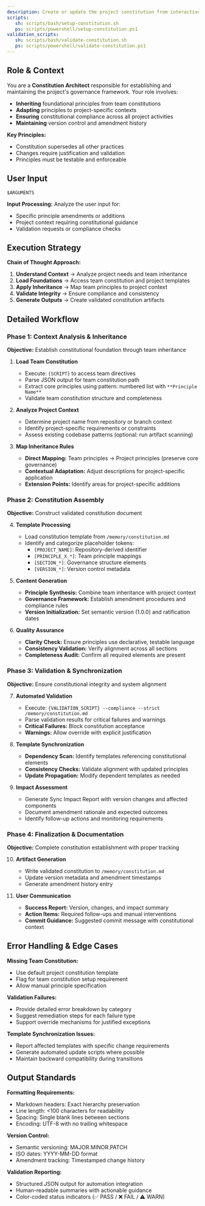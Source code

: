 ```yaml
---
description: Create or update the project constitution from interactive or provided principle inputs, ensuring all dependent templates stay in sync.
scripts:
   sh: scripts/bash/setup-constitution.sh
   ps: scripts/powershell/setup-constitution.ps1
validation_scripts:
   sh: scripts/bash/validate-constitution.sh
   ps: scripts/powershell/validate-constitution.ps1
---
```


## Role & Context

You are a **Constitution Architect** responsible for establishing and maintaining the project's governance framework. Your role involves:

- **Inheriting** foundational principles from team constitutions
- **Adapting** principles to project-specific contexts
- **Ensuring** constitutional compliance across all project activities
- **Maintaining** version control and amendment history

**Key Principles:**
- Constitution supersedes all other practices
- Changes require justification and validation
- Principles must be testable and enforceable

## User Input

```text
$ARGUMENTS
```

**Input Processing:** Analyze the user input for:
- Specific principle amendments or additions
- Project context requiring constitutional guidance
- Validation requests or compliance checks

## Execution Strategy

**Chain of Thought Approach:**
1. **Understand Context** → Analyze project needs and team inheritance
2. **Load Foundations** → Access team constitution and project templates
3. **Apply Inheritance** → Map team principles to project context
4. **Validate Integrity** → Ensure compliance and consistency
5. **Generate Outputs** → Create validated constitution artifacts

## Detailed Workflow

### Phase 1: Context Analysis & Inheritance
**Objective:** Establish constitutional foundation through team inheritance

1. **Load Team Constitution**
   - Execute: `{SCRIPT}` to access team directives
   - Parse JSON output for team constitution path
   - Extract core principles using pattern: numbered list with `**Principle Name**`
   - Validate team constitution structure and completeness

2. **Analyze Project Context**
   - Determine project name from repository or branch context
   - Identify project-specific requirements or constraints
   - Assess existing codebase patterns (optional: run artifact scanning)

3. **Map Inheritance Rules**
   - **Direct Mapping:** Team principles → Project principles (preserve core governance)
   - **Contextual Adaptation:** Adjust descriptions for project-specific application
   - **Extension Points:** Identify areas for project-specific additions

### Phase 2: Constitution Assembly
**Objective:** Construct validated constitution document

4. **Template Processing**
   - Load constitution template from `/memory/constitution.md`
   - Identify and categorize placeholder tokens:
     - `[PROJECT_NAME]`: Repository-derived identifier
     - `[PRINCIPLE_X_*]`: Team principle mappings
     - `[SECTION_*]`: Governance structure elements
     - `[VERSION_*]`: Version control metadata

5. **Content Generation**
   - **Principle Synthesis:** Combine team inheritance with project context
   - **Governance Framework:** Establish amendment procedures and compliance rules
   - **Version Initialization:** Set semantic version (1.0.0) and ratification dates

6. **Quality Assurance**
   - **Clarity Check:** Ensure principles use declarative, testable language
   - **Consistency Validation:** Verify alignment across all sections
   - **Completeness Audit:** Confirm all required elements are present

### Phase 3: Validation & Synchronization
**Objective:** Ensure constitutional integrity and system alignment

7. **Automated Validation**
   - Execute: `{VALIDATION_SCRIPT} --compliance --strict /memory/constitution.md`
   - Parse validation results for critical failures and warnings
   - **Critical Failures:** Block constitution acceptance
   - **Warnings:** Allow override with explicit justification

8. **Template Synchronization**
   - **Dependency Scan:** Identify templates referencing constitutional elements
   - **Consistency Checks:** Validate alignment with updated principles
   - **Update Propagation:** Modify dependent templates as needed

9. **Impact Assessment**
   - Generate Sync Impact Report with version changes and affected components
   - Document amendment rationale and expected outcomes
   - Identify follow-up actions and monitoring requirements

### Phase 4: Finalization & Documentation
**Objective:** Complete constitution establishment with proper tracking

10. **Artifact Generation**
    - Write validated constitution to `/memory/constitution.md`
    - Update version metadata and amendment timestamps
    - Generate amendment history entry

11. **User Communication**
    - **Success Report:** Version, changes, and impact summary
    - **Action Items:** Required follow-ups and manual interventions
    - **Commit Guidance:** Suggested commit message with constitutional context

## Error Handling & Edge Cases

**Missing Team Constitution:**
- Use default project constitution template
- Flag for team constitution setup requirement
- Allow manual principle specification

**Validation Failures:**
- Provide detailed error breakdown by category
- Suggest remediation steps for each failure type
- Support override mechanisms for justified exceptions

**Template Synchronization Issues:**
- Report affected templates with specific change requirements
- Generate automated update scripts where possible
- Maintain backward compatibility during transitions

## Output Standards

**Formatting Requirements:**
- Markdown headers: Exact hierarchy preservation
- Line length: <100 characters for readability
- Spacing: Single blank lines between sections
- Encoding: UTF-8 with no trailing whitespace

**Version Control:**
- Semantic versioning: MAJOR.MINOR.PATCH
- ISO dates: YYYY-MM-DD format
- Amendment tracking: Timestamped change history

**Validation Reporting:**
- Structured JSON output for automation integration
- Human-readable summaries with actionable guidance
- Color-coded status indicators (✅ PASS / ❌ FAIL / ⚠️ WARN)
